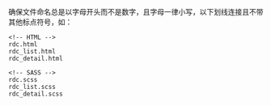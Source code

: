 确保文件命名总是以字母开头而不是数字，且字母一律小写，以下划线连接且不带其他标点符号，如：
```
<!-- HTML -->
rdc.html
rdc_list.html
rdc_detail.html

<!-- SASS -->
rdc.scss
rdc_list.scss
rdc_detail.scss
```